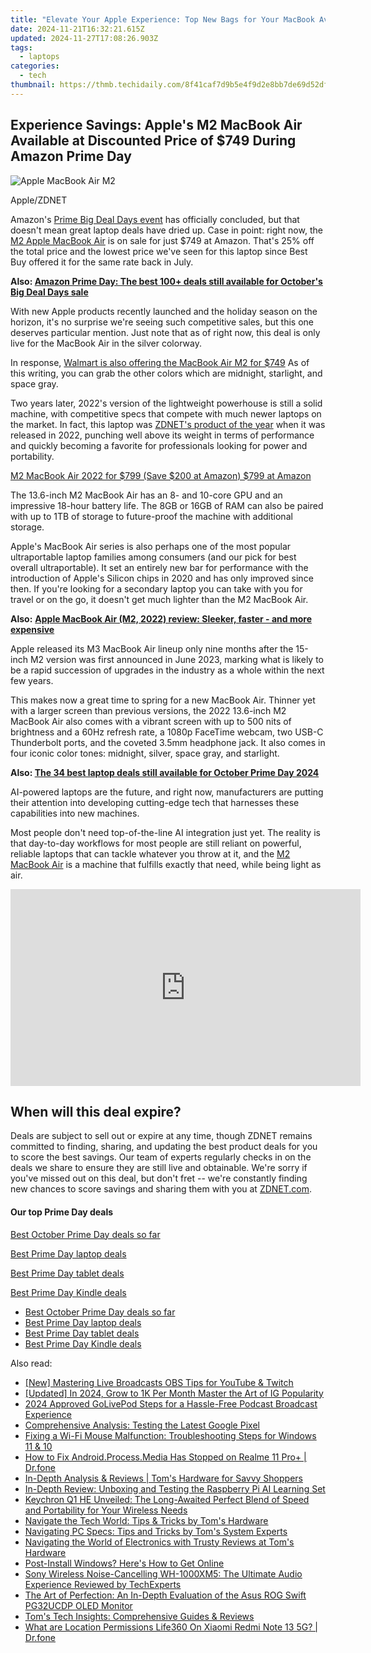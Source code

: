 ```yaml
---
title: "Elevate Your Apple Experience: Top New Bags for Your MacBook Available on [Website]"
date: 2024-11-21T16:32:21.615Z
updated: 2024-11-27T17:08:26.903Z
tags:
  - laptops
categories:
  - tech
thumbnail: https://thmb.techidaily.com/8f41caf7d9b5e4f9d2e8bb7de69d52df6f6bccbd4e17b1b94150ffa9569118d6.jpg
---
```


## Experience Savings: Apple's M2 MacBook Air Available at Discounted Price of $749 During Amazon Prime Day

![Apple MacBook Air M2](https://www.zdnet.com/a/img/resize/beb34136418000140523349e4debf35e317f7621/2024/10/07/52df9c26-8207-4479-b338-baa6f0120750/macbook2022a.jpg?auto=webp&width=1280)

Apple/ZDNET

Amazon's [Prime Big Deal Days event](https://www.zdnet.com/home-and-office/october-prime-day-2024-heres-everything-you-need-to-know-2024-10-07/) has officially concluded, but that doesn't mean great laptop deals have dried up. Case in point: right now, the [M2 Apple MacBook Air](https://buy.geni.us/Proxy.ashx?TSID=368250&GR%5FURL=https%3A%2F%2Fwww.amazon.com%2Fdp%2FB0B3CDZLTB%2F%3Ftag%3Dzd-buy-button-20%26ascsubtag%3D%5F%5FCOM%5FCLICK%5FID%5F%5F%7C0a25888d-f4b7-4682-8be6-d55ac59af6a6%7Cdtp&dtb=1) is on sale for just $749 at Amazon. That's 25% off the total price and the lowest price we've seen for this laptop since Best Buy offered it for the same rate back in July. 

**Also: [Amazon Prime Day: The best 100+ deals still available for October's Big Deal Days sale](https://www.zdnet.com/article/best-amazon-prime-day-deals-2024-10-10/)**

With new Apple products recently launched and the holiday season on the horizon, it's no surprise we're seeing such competitive sales, but this one deserves particular mention. Just note that as of right now, this deal is only live for the MacBook Air in the silver colorway. 

In response, [Walmart is also offering the MacBook Air M2 for $749](https://shop-links.co/link/?url=https%3A%2F%2Fwww.bestbuy.com%2Fsite%2Fapple-macbook-air-13-6-laptop-m2-chip-built-for-apple-intelligence-8gb-memory-256gb-ssd-midnight%2F6509650.p&publisher_slug=itechdaily19598&exclusive=1) As of this writing, you can grab the other colors which are midnight, starlight, and space gray. 

Two years later, 2022's version of the lightweight powerhouse is still a solid machine, with competitive specs that compete with much newer laptops on the market. In fact, this laptop was [ZDNET's product of the year](https://www.zdnet.com/article/m2-macbook-air-zdnets-product-of-the-year/) when it was released in 2022, punching well above its weight in terms of performance and quickly becoming a favorite for professionals looking for power and portability.

[M2 MacBook Air 2022 for $799 (Save $200 at Amazon) $799 at Amazon](https://buy.geni.us/Proxy.ashx?TSID=368250&GR%5FURL=https%3A%2F%2Fwww.amazon.com%2F2022-Apple-MacBook-Laptop-chip%2Fdp%2FB0B3C2R8MP%3Ftag%3Dzd-buy-button-20%26ascsubtag%3D%5F%5FCOM%5FCLICK%5FID%5F%5F%7C0a25888d-f4b7-4682-8be6-d55ac59af6a6%7Cdtp&dtb=1)

The 13.6-inch M2 MacBook Air has an 8- and 10-core GPU and an impressive 18-hour battery life. The 8GB or 16GB of RAM can also be paired with up to 1TB of storage to future-proof the machine with additional storage. 

Apple's MacBook Air series is also perhaps one of the most popular ultraportable laptop families among consumers (and our pick for best overall ultraportable). It set an entirely new bar for performance with the introduction of Apple's Silicon chips in 2020 and has only improved since then. If you're looking for a secondary laptop you can take with you for travel or on the go, it doesn't get much lighter than the M2 MacBook Air. 

**Also:** [**Apple MacBook Air (M2, 2022) review: Sleeker, faster - and more expensive**](https://www.zdnet.com/article/apple-macbook-air-m2-2022-review/)

Apple released its M3 MacBook Air lineup only nine months after the 15-inch M2 version was first announced in June 2023, marking what is likely to be a rapid succession of upgrades in the industry as a whole within the next few years. 

This makes now a great time to spring for a new MacBook Air. Thinner yet with a larger screen than previous versions, the 2022 13.6-inch M2 MacBook Air also comes with a vibrant screen with up to 500 nits of brightness and a 60Hz refresh rate, a 1080p FaceTime webcam, two USB-C Thunderbolt ports, and the coveted 3.5mm headphone jack. It also comes in four iconic color tones: midnight, silver, space gray, and starlight. 

**Also: [The 34 best laptop deals still available for October Prime Day 2024](https://www.zdnet.com/article/best-prime-day-laptop-deals-2024-10-10/)**

AI-powered laptops are the future, and right now, manufacturers are putting their attention into developing cutting-edge tech that harnesses these capabilities into new machines.

Most people don't need top-of-the-line AI integration just yet. The reality is that day-to-day workflows for most people are still reliant on powerful, reliable laptops that can tackle whatever you throw at it, and the [M2 MacBook Air](https://buy.geni.us/Proxy.ashx?TSID=368250&GR%5FURL=https%3A%2F%2Fwww.amazon.com%2Fdp%2FB0B3CDZLTB%2F%3Ftag%3Dzd-buy-button-20%26ascsubtag%3D%5F%5FCOM%5FCLICK%5FID%5F%5F%7C0a25888d-f4b7-4682-8be6-d55ac59af6a6%7Cdtp&dtb=1) is a machine that fulfills exactly that need, while being light as air. 

<!-- affiliate ads begin -->
<iframe width="560" height="315" src="https://www.youtube.com/embed/HtM7d4dpN1I?si=2vN_xgVGD4eYGORu&autoplay=1" title="YouTube video player" frameborder="0" allow="accelerometer; autoplay; clipboard-write; encrypted-media; gyroscope; picture-in-picture; web-share" referrerpolicy="strict-origin-when-cross-origin" allowfullscreen></iframe>
<!-- affiliate ads end -->

## When will this deal expire?

Deals are subject to sell out or expire at any time, though ZDNET remains committed to finding, sharing, and updating the best product deals for you to score the best savings. Our team of experts regularly checks in on the deals we share to ensure they are still live and obtainable. We're sorry if you've missed out on this deal, but don't fret -- we're constantly finding new chances to score savings and sharing them with you at [ZDNET.com](https://www.zdnet.com/). 

#### Our top Prime Day deals

[Best October Prime Day deals so far](https://www.zdnet.com/article/best-amazon-prime-day-deals-2024-10-10/ "Best October Prime Day deals so far")

[Best Prime Day laptop deals](https://www.zdnet.com/article/best-prime-day-laptop-deals-2024-10-10/ "Best Prime Day laptop deals")

[Best Prime Day tablet deals](https://www.zdnet.com/article/best-prime-day-tablet-deals-2024-10-10/ "Best Prime Day tablet deals")

[Best Prime Day Kindle deals](https://www.zdnet.com/article/best-prime-day-kindle-deals-10-10-2024/ "Best Prime Day Kindle deals")

* [Best October Prime Day deals so far](https://www.zdnet.com/article/best-amazon-prime-day-deals-2024-10-10/ "Best October Prime Day deals so far")
* [Best Prime Day laptop deals](https://www.zdnet.com/article/best-prime-day-laptop-deals-2024-10-10/ "Best Prime Day laptop deals")
* [Best Prime Day tablet deals](https://www.zdnet.com/article/best-prime-day-tablet-deals-2024-10-10/ "Best Prime Day tablet deals")
* [Best Prime Day Kindle deals](https://www.zdnet.com/article/best-prime-day-kindle-deals-10-10-2024/ "Best Prime Day Kindle deals")

<ins class="adsbygoogle"
     style="display:block"
     data-ad-format="autorelaxed"
     data-ad-client="ca-pub-7571918770474297"
     data-ad-slot="1223367746"></ins>

<ins class="adsbygoogle"
     style="display:block"
     data-ad-client="ca-pub-7571918770474297"
     data-ad-slot="8358498916"
     data-ad-format="auto"
     data-full-width-responsive="true"></ins>

<span class="atpl-alsoreadstyle">Also read:</span>
<div><ul>
<li><a href="https://on-screen-recording.techidaily.com/new-mastering-live-broadcasts-obs-tips-for-youtube-and-twitch/"><u>[New] Mastering Live Broadcasts OBS Tips for YouTube & Twitch</u></a></li>
<li><a href="https://instagram-videos.techidaily.com/updated-in-2024-grow-to-1k-per-month-master-the-art-of-ig-popularity/"><u>[Updated] In 2024, Grow to 1K Per Month Master the Art of IG Popularity</u></a></li>
<li><a href="https://vp-tips.techidaily.com/2024-approved-golivepod-steps-for-a-hassle-free-podcast-broadcast-experience/"><u>2024 Approved GoLivePod Steps for a Hassle-Free Podcast Broadcast Experience</u></a></li>
<li><a href="https://buynow-marvelous.techidaily.com/comprehensive-analysis-testing-the-latest-google-pixel/"><u>Comprehensive Analysis: Testing the Latest Google Pixel</u></a></li>
<li><a href="https://common-error.techidaily.com/fixing-a-wi-fi-mouse-malfunction-troubleshooting-steps-for-windows-11-and-10/"><u>Fixing a Wi-Fi Mouse Malfunction: Troubleshooting Steps for Windows 11 & 10</u></a></li>
<li><a href="https://change-location.techidaily.com/how-to-fix-androidprocessmedia-has-stopped-on-realme-11-proplus-drfone-by-drfone-fix-android-problems-fix-android-problems/"><u>How to Fix Android.Process.Media Has Stopped on Realme 11 Pro+ | Dr.fone</u></a></li>
<li><a href="https://hardware-reviews.techidaily.com/in-depth-analysis-and-reviews-toms-hardware-for-savvy-shoppers/"><u>In-Depth Analysis & Reviews | Tom's Hardware for Savvy Shoppers</u></a></li>
<li><a href="https://hardware-reviews.techidaily.com/in-depth-review-unboxing-and-testing-the-raspberry-pi-ai-learning-set/"><u>In-Depth Review: Unboxing and Testing the Raspberry Pi AI Learning Set</u></a></li>
<li><a href="https://hardware-reviews.techidaily.com/keychron-q1-he-unveiled-the-long-awaited-perfect-blend-of-speed-and-portability-for-your-wireless-needs/"><u>Keychron Q1 HE Unveiled: The Long-Awaited Perfect Blend of Speed and Portability for Your Wireless Needs</u></a></li>
<li><a href="https://hardware-reviews.techidaily.com/navigate-the-tech-world-tips-and-tricks-by-toms-hardware/"><u>Navigate the Tech World: Tips & Tricks by Tom's Hardware</u></a></li>
<li><a href="https://hardware-reviews.techidaily.com/navigating-pc-specs-tips-and-tricks-by-toms-system-experts/"><u>Navigating PC Specs: Tips and Tricks by Tom's System Experts</u></a></li>
<li><a href="https://hardware-reviews.techidaily.com/navigating-the-world-of-electronics-with-trusty-reviews-at-toms-hardware/"><u>Navigating the World of Electronics with Trusty Reviews at Tom's Hardware</u></a></li>
<li><a href="https://win11.techidaily.com/post-install-windows-heres-how-to-get-online/"><u>Post-Install Windows? Here's How to Get Online</u></a></li>
<li><a href="https://techno-recovery.techidaily.com/sony-wireless-noise-cancelling-wh-1000xm5-the-ultimate-audio-experience-reviewed-by-techexperts/"><u>Sony Wireless Noise-Cancelling WH-1000XM5: The Ultimate Audio Experience Reviewed by TechExperts</u></a></li>
<li><a href="https://hardware-reviews.techidaily.com/the-art-of-perfection-an-in-depth-evaluation-of-the-asus-rog-swift-pg32ucdp-oled-monitor/"><u>The Art of Perfection: An In-Depth Evaluation of the Asus ROG Swift PG32UCDP OLED Monitor</u></a></li>
<li><a href="https://hardware-reviews.techidaily.com/toms-tech-insights-comprehensive-guides-and-reviews/"><u>Tom's Tech Insights: Comprehensive Guides & Reviews</u></a></li>
<li><a href="https://fake-location.techidaily.com/what-are-location-permissions-life360-on-xiaomi-redmi-note-13-5g-drfone-by-drfone-virtual-android/"><u>What are Location Permissions Life360 On Xiaomi Redmi Note 13 5G? | Dr.fone</u></a></li>
</ul></div>

